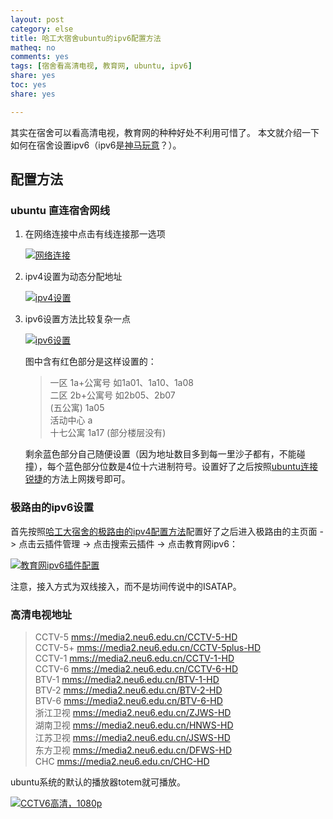 ```yaml
---
layout: post 
category: else
title: 哈工大宿舍ubuntu的ipv6配置方法
matheq: no
comments: yes
tags: [宿舍看高清电视, 教育网, ubuntu, ipv6]
share: yes
toc: yes
share: yes

---
```


其实在宿舍可以看高清电视，教育网的种种好处不利用可惜了。
本文就介绍一下如何在宿舍设置ipv6（ipv6是[神马玩意](http://ito.hit.edu.cn/news/sub_jszt.asp?c_id=A00080001)？）。

## 配置方法

### ubuntu 直连宿舍网线

1. 在网络连接中点击有线连接那一选项

	<a class="fancybox" rel="gallery1" href="https://2s66lw.bl3301.livefilestore.com/y2pEiAlLQzazbHehGSm5-BEbhHraQGQuutHn_rtAF0InggCQlTHdUdo0vHFXRcGt5obclVpaw-1QwBU01UsTrq9KUoyNuv30n90hHZpZfiFaq9_VbMetC5cMkUcW1rLvR2j-y6rJNnJbaReFqCP251hgw/ipv61.png" title="网络连接"><img src="https://2s66lw.bl3301.livefilestore.com/y2pEiAlLQzazbHehGSm5-BEbhHraQGQuutHn_rtAF0InggCQlTHdUdo0vHFXRcGt5obclVpaw-1QwBU01UsTrq9KUoyNuv30n90hHZpZfiFaq9_VbMetC5cMkUcW1rLvR2j-y6rJNnJbaReFqCP251hgw/ipv61.png" alt="网络连接" /></a>

2. ipv4设置为动态分配地址

	<a class="fancybox" rel="gallery1" href="https://2s66lw.bl3301.livefilestore.com/y2pqbrSyLmqU_qWkhUeUH1DN7gOGqzf9giw31CD4hlu00wi3ohiKPMUmtqxsqNQTweNExv3lIRodv4b3HL6WrEeBicKpeGouO6Teua6CfsRyRvCzGJpewHbNZpasefz8XnCKngfqhAega7dBEfOPf-oUg/ipv62.png" title="ipv4设置"><img src="https://2s66lw.bl3301.livefilestore.com/y2pqbrSyLmqU_qWkhUeUH1DN7gOGqzf9giw31CD4hlu00wi3ohiKPMUmtqxsqNQTweNExv3lIRodv4b3HL6WrEeBicKpeGouO6Teua6CfsRyRvCzGJpewHbNZpasefz8XnCKngfqhAega7dBEfOPf-oUg/ipv62.png" alt="ipv4设置" /></a>

3. ipv6设置方法比较复杂一点

	<a class="fancybox" rel="gallery1" href="https://2s66lw.bl3301.livefilestore.com/y2prmoorB8PPqI8ZKjgoEDr_UQENHX6HP4G_lwK9kfpzNdQ-hm5Lo8Yc6qsuyy8NvxHY8ThFm4lsawnxqUhhdf7_5NL5fDTZbzVdKofvMpMbiQYMPUkUdhASVO7pxLi8XFM9oQyCVttCaoJqptjpgcWyA/ipv63.png" title="ipv6设置"><img src="https://2s66lw.bl3301.livefilestore.com/y2prmoorB8PPqI8ZKjgoEDr_UQENHX6HP4G_lwK9kfpzNdQ-hm5Lo8Yc6qsuyy8NvxHY8ThFm4lsawnxqUhhdf7_5NL5fDTZbzVdKofvMpMbiQYMPUkUdhASVO7pxLi8XFM9oQyCVttCaoJqptjpgcWyA/ipv63.png" alt="ipv6设置" /></a>

	图中含有红色部分是这样设置的：
	
	> 一区 1a+公寓号 如1a01、1a10、1a08  
	> 二区 2b+公寓号 如2b05、2b07  
	> (五公寓) 1a05  
	> 活动中心 a  
	> 十七公寓 1a17 (部分楼层没有)
	
	剩余蓝色部分自己随便设置（因为地址数目多到每一里沙子都有，不能碰撞），每个蓝色部分位数是4位十六进制符号。设置好了之后按照[ubuntu连接锐捷](https://yanshuo.site/en/2013/09/network/)的方法上网拨号即可。

### 极路由的ipv6设置

首先按照[哈工大宿舍的极路由的ipv4配置方法](https://yanshuo.site/en/2014/05/router/)配置好了之后进入极路由的主页面 -> 点击云插件管理 -> 点击搜索云插件 -> 点击教育网ipv6：

<a class="fancybox" rel="gallery1" href="https://2s66lw.bl3301.livefilestore.com/y2pmK5DxNWXnQLPz1pLJo-zJZIMGKBMKZP4TuWOCJAQIMscKNyNhW0WOI4Gv2E_4ZfcPq1mTRj-zwPxwJ52mfqVWHxrsDASTGx9MEM9at6pG6IIFBNUdZ2U-uPejh7BQz1uXHN7vew89syLu3UR5pCkLg/ipv6r.png" title="教育网ipv6插件配置"><img src="https://2s66lw.bl3301.livefilestore.com/y2pmK5DxNWXnQLPz1pLJo-zJZIMGKBMKZP4TuWOCJAQIMscKNyNhW0WOI4Gv2E_4ZfcPq1mTRj-zwPxwJ52mfqVWHxrsDASTGx9MEM9at6pG6IIFBNUdZ2U-uPejh7BQz1uXHN7vew89syLu3UR5pCkLg/ipv6r.png" alt="教育网ipv6插件配置" /></a>

注意，接入方式为双线接入，而不是坊间传说中的ISATAP。

### 高清电视地址

> CCTV-5 [mms://media2.neu6.edu.cn/CCTV-5-HD](mms://media2.neu6.edu.cn/CCTV-5-HD)  
> CCTV-5+ [mms://media2.neu6.edu.cn/CCTV-5plus-HD](mms://media2.neu6.edu.cn/CCTV-5plus-HD)  
> CCTV-1 [mms://media2.neu6.edu.cn/CCTV-1-HD](mms://media2.neu6.edu.cn/CCTV-5plus-HD)  
> CCTV-6 [mms://media2.neu6.edu.cn/CCTV-6-HD](mms://media2.neu6.edu.cn/CCTV-5plus-HD)  
> BTV-1 [mms://media2.neu6.edu.cn/BTV-1-HD](mms://media2.neu6.edu.cn/CCTV-5plus-HD)  
> BTV-2 [mms://media2.neu6.edu.cn/BTV-2-HD](mms://media2.neu6.edu.cn/CCTV-5plus-HD)  
> BTV-6 [mms://media2.neu6.edu.cn/BTV-6-HD](mms://media2.neu6.edu.cn/CCTV-5plus-HD)  
> 浙江卫视 [mms://media2.neu6.edu.cn/ZJWS-HD](mms://media2.neu6.edu.cn/CCTV-5plus-HD)  
> 湖南卫视 [mms://media2.neu6.edu.cn/HNWS-HD](mms://media2.neu6.edu.cn/CCTV-5plus-HD)  
> 江苏卫视 [mms://media2.neu6.edu.cn/JSWS-HD](mms://media2.neu6.edu.cn/CCTV-5plus-HD)  
> 东方卫视 [mms://media2.neu6.edu.cn/DFWS-HD](mms://media2.neu6.edu.cn/CCTV-5plus-HD)  
> CHC [mms://media2.neu6.edu.cn/CHC-HD](mms://media2.neu6.edu.cn/CCTV-5plus-HD)  
  
ubuntu系统的默认的播放器totem就可播放。

<a class="fancybox" rel="gallery1" href="https://2s66lw.bl3301.livefilestore.com/y2pH8IxdXhUCIKx5q1uuQk5WioguNGHMZocIceefc_97PiKda3m85ObhEMNu3p90MhCDf30MulyDyNmFmgtMc-iCgHLk1Gm9X4RXHMPbK4IsptF0VQLch7cAV9EZ_iSW6qIKqIn1nHQyKxe41ySmebomQ/HDTVcctv6.png" title="CCTV6高清，1080p"><img src="https://2s66lw.bl3301.livefilestore.com/y2pH8IxdXhUCIKx5q1uuQk5WioguNGHMZocIceefc_97PiKda3m85ObhEMNu3p90MhCDf30MulyDyNmFmgtMc-iCgHLk1Gm9X4RXHMPbK4IsptF0VQLch7cAV9EZ_iSW6qIKqIn1nHQyKxe41ySmebomQ/HDTVcctv6.png" alt="CCTV6高清，1080p" /></a>


